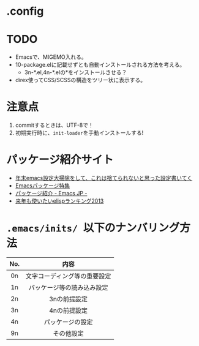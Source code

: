.config
==========

# TODO
* Emacsで、MIGEMO入れる。
* 10-package.elに記載せずとも自動インストールされる方法を考える。
    + 3n-\*.el,4n-\*.elの*をインストールさせる？
* direx使ってCSS/SCSSの構造をツリー状に表示する。

# 注意点
1. commitするときは、UTF-8で！
2. 初期実行時に、```init-loader```を手動インストールする!

# パッケージ紹介サイト
* [年末emacs設定大掃除をして、これは捨てられないと思った設定書いてく](http://shibayu36.hatenablog.com/entry/2012/12/29/001418)
* [Emacsパッケージ特集](http://qiita.com/hottestseason/items/1e8a46ad1ebcf7d0e11c)
* [パッケージ紹介 - Emacs JP -](http://emacs-jp.github.io/packages/)
* [来年も使いたいelispランキング2013](http://qiita.com/l3msh0@github/items/97909d6e2c92af3acc00)

# ```.emacs/inits/ ```以下のナンバリング方法

| No. | 内容                         |
|:---:|:----------------------------:|
| 0n  | 文字コーディング等の重要設定 |
| 1n  | パッケージ等の読み込み設定   |
| 2n  | 3nの前提設定                 |
| 3n  | 4nの前提設定                 |
| 4n  | パッケージの設定             |
| 9n  | その他設定           |